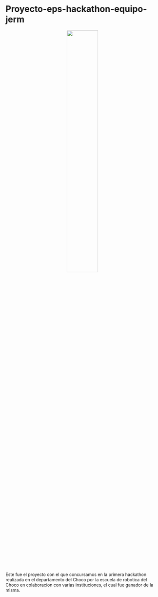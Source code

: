 # Proyecto-eps-hackathon-equipo-jerm


 <p align="center"><img 
 src="https://user-images.githubusercontent.com/54613714/215280026-b5eedc98-0d83-496e-90f8-00390769f6ad.PNG" width="45%"/></p>



Este fue el proyecto con el que concursamos en la primera hackathon realizada en el departamento del Choco por la escuela de robotica del Choco en colaboracion con varias instituciones, el cual fue ganador de la misma.
